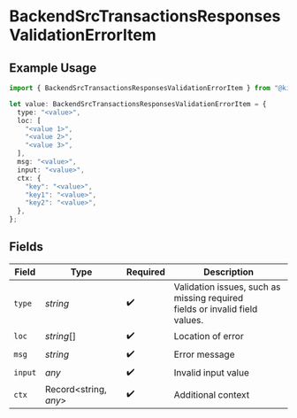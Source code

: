 # BackendSrcTransactionsResponsesValidationErrorItem

## Example Usage

```typescript
import { BackendSrcTransactionsResponsesValidationErrorItem } from "@kintsugi-tax/tax-platform-sdk/models";

let value: BackendSrcTransactionsResponsesValidationErrorItem = {
  type: "<value>",
  loc: [
    "<value 1>",
    "<value 2>",
    "<value 3>",
  ],
  msg: "<value>",
  input: "<value>",
  ctx: {
    "key": "<value>",
    "key1": "<value>",
    "key2": "<value>",
  },
};
```

## Fields

| Field                                                                                           | Type                                                                                            | Required                                                                                        | Description                                                                                     |
| ----------------------------------------------------------------------------------------------- | ----------------------------------------------------------------------------------------------- | ----------------------------------------------------------------------------------------------- | ----------------------------------------------------------------------------------------------- |
| `type`                                                                                          | *string*                                                                                        | :heavy_check_mark:                                                                              | Validation issues, such as missing required<br/>                    fields or invalid field values. |
| `loc`                                                                                           | *string*[]                                                                                      | :heavy_check_mark:                                                                              | Location of error                                                                               |
| `msg`                                                                                           | *string*                                                                                        | :heavy_check_mark:                                                                              | Error message                                                                                   |
| `input`                                                                                         | *any*                                                                                           | :heavy_check_mark:                                                                              | Invalid input value                                                                             |
| `ctx`                                                                                           | Record<string, *any*>                                                                           | :heavy_check_mark:                                                                              | Additional context                                                                              |